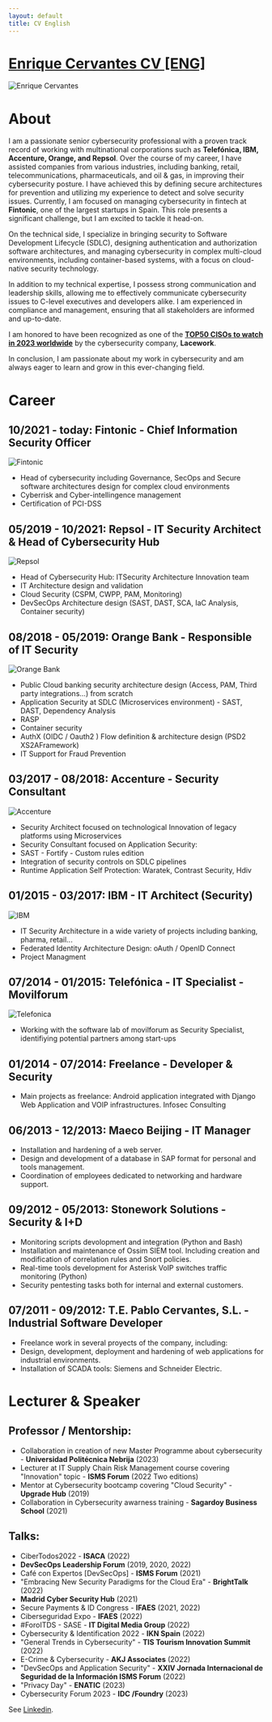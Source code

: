 ```yaml
---
layout: default
title: CV English
---
```


# [Enrique Cervantes CV [ENG]](https://www.linkedin.com/in/enriquecervantes/)

![Enrique Cervantes](/assets/img/fotoAbout.png)

# About

I am a passionate senior cybersecurity professional with a proven track record of working with multinational corporations such as **Telefónica, IBM, Accenture, Orange, and Repsol**. Over the course of my career, I have assisted companies from various industries, including banking, retail, telecommunications, pharmaceuticals, and oil & gas, in improving their cybersecurity posture. I have achieved this by defining secure architectures for prevention and utilizing my experience to detect and solve security issues.
Currently, I am focused on managing cybersecurity in fintech at **Fintonic**, one of the largest startups in Spain. This role presents a significant challenge, but I am excited to tackle it head-on.

On the technical side, I specialize in bringing security to Software Development Lifecycle (SDLC), designing authentication and authorization software architectures, and managing cybersecurity in complex multi-cloud environments, including container-based systems, with a focus on cloud-native security technology.

In addition to my technical expertise, I possess strong communication and leadership skills, allowing me to effectively communicate cybersecurity issues to C-level executives and developers alike. I am experienced in compliance and management, ensuring that all stakeholders are informed and up-to-date.

I am honored to have been recognized as one of the [**TOP50 CISOs to watch in 2023 worldwide**](https://www.lacework.com/blog/50-cisos-to-watch/) by the cybersecurity company, **Lacework**.

In conclusion, I am passionate about my work in cybersecurity and am always eager to learn and grow in this ever-changing field.

# Career

## 10/2021 - today: Fintonic - Chief Information Security Officer
![Fintonic](/assets/img/fintonic.png)
- Head of cybersecurity including Governance, SecOps and Secure software architectures design for
complex cloud environments
- Cyberrisk and Cyber-intellingence management
- Certification of PCI-DSS

## 05/2019 - 10/2021: Repsol - IT Security Architect & Head of Cybersecurity Hub
![Repsol](/assets/img/repsol.png)
- Head of Cybersecurity Hub: ITSecurity Architecture Innovation team
- IT Architecture design and validation
- Cloud Security (CSPM, CWPP, PAM, Monitoring)
- DevSecOps Architecture design (SAST, DAST, SCA, IaC Analysis, Container security)

## 08/2018 - 05/2019: Orange Bank - Responsible of IT Security
![Orange Bank](/assets/img/ob.png)
- Public Cloud banking security architecture design (Access, PAM, Third party integrations...) from scratch
- Application Security at SDLC (Microservices environment) - SAST, DAST, Dependency Analysis
- RASP
- Container security
- AuthX (OIDC / Oauth2 ) Flow definition & architecture design (PSD2 XS2AFramework)
- IT Support for Fraud Prevention

## 03/2017 - 08/2018: Accenture - Security Consultant
![Accenture](/assets/img/accenture.png)
- Security Architect focused on technological Innovation of legacy platforms using Microservices
- Security Consultant focused on Application Security:
- SAST - Fortify - Custom rules edition
- Integration of security controls on SDLC pipelines
- Runtime Application Self Protection: Waratek, Contrast Security, Hdiv

## 01/2015 - 03/2017: IBM - IT Architect (Security)
![IBM](/assets/img/IBM.png)
- IT Security Architecture in a wide variety of projects including banking, pharma, retail...
- Federated Identity Architecture Design: oAuth / OpenID Connect
- Project Managment

## 07/2014 - 01/2015: Telefónica - IT Specialist - Movilforum
![Telefonica](/assets/img/telefonica.png)
- Working with the software lab of movilforum as Security Specialist, identifiying potential partners
among start-ups 

## 01/2014 - 07/2014: Freelance - Developer & Security

- Main projects as freelance:
Android application integrated with Django Web Application and VOIP infrastructures.
Infosec Consulting

## 06/2013 - 12/2013: Maeco Beijing - IT Manager

- Installation and hardening of a web server.
- Design and development of a database in SAP format for personal and tools management.
- Coordination of employees dedicated to networking and hardware support.

## 09/2012 - 05/2013: Stonework Solutions - Security & I+D

- Monitoring scripts devolopment and integration (Python and Bash)
- Installation and maintenance of Ossim SIEM tool. Including creation and modification of
correlation rules and Snort policies.
- Real-time tools development for Asterisk VoIP switches traffic monitoring (Python)
- Security pentesting tasks both for internal and external customers.

## 07/2011 - 09/2012: T.E. Pablo Cervantes, S.L. - Industrial Software Developer

- Freelance work in several proyects of the company, including:
- Design, development, deployment and hardening of web applications for industrial
environments.
- Installation of SCADA tools: Siemens and Schneider Electric.


# Lecturer & Speaker

## Professor / Mentorship:
- Collaboration in creation of new Master Programme about cybersecurity - **Universidad Politécnica Nebrija** (2023)
- Lecturer at IT Supply Chain Risk Management course covering "Innovation" topic - **ISMS Forum** (2022 Two editions)
- Mentor at Cybersecurity bootcamp covering "Cloud Security" - **Upgrade Hub** (2019)
- Collaboration in Cybersecurity awarness training - **Sagardoy Business School** (2021)


## Talks:
- CiberTodos2022 - **ISACA** (2022)
- **DevSecOps Leadership Forum** (2019, 2020, 2022)
- Café con Expertos [DevSecOps] - **ISMS Forum** (2021)
- "Embracing New Security Paradigms for the Cloud Era" - **BrightTalk** (2022)
- **Madrid Cyber Security Hub** (2021)
- Secure Payments & ID Congress - **IFAES** (2021, 2022)
- Ciberseguridad Expo - **IFAES** (2022)
- #ForoITDS - SASE - **IT Digital Media Group** (2022)
- Cybersecurity & Identification 2022 - **IKN Spain** (2022)
- "General Trends in Cybersecurity" - **TIS Tourism Innovation Summit** (2022)
- E-Crime & Cybersecurity - **AKJ Associates** (2022)
- "DevSecOps and Application Security" - **XXIV Jornada Internacional de Seguridad de la Información ISMS Forum** (2022)
- "Privacy Day" - **ENATIC** (2023)
- Cybersecurity Forum 2023 - **IDC /Foundry** (2023)


See [Linkedin](https://www.linkedin.com/in/enriquecervantes/).